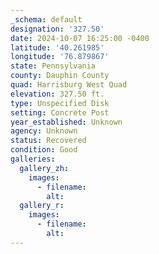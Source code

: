 ```yaml
---
_schema: default
designation: '327.50'
date: 2024-10-07 16:25:00 -0400
latitude: '40.261985'
longitude: '76.879867'
state: Pennsylvania
county: Dauphin County
quad: Harrisburg West Quad
elevation: 327.50 ft.
type: Unspecified Disk
setting: Concrete Post
year_established: Unknown
agency: Unknown
status: Recovered
condition: Good
galleries:
  gallery_zh:
    images:
      - filename:
        alt:
  gallery_r:
    images:
      - filename:
        alt:
---
```


